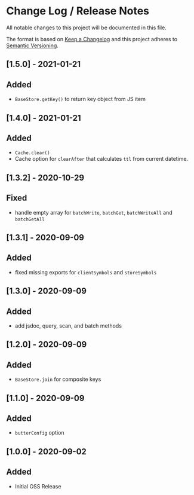 # Change Log /  Release Notes
All notable changes to this project will be documented in this file.

The format is based on [Keep a Changelog](http://keepachangelog.com/)
and this project adheres to [Semantic Versioning](http://semver.org/).

## [1.5.0] - 2021-01-21
## Added
- `BaseStore.getKey()` to return key object from JS item

## [1.4.0] - 2021-01-21
## Added
- `Cache.clear()`
- Cache option for `clearAfter` that calculates `ttl` from current datetime.


## [1.3.2] - 2020-10-29
## Fixed
- handle empty array for `batchWrite`, `batchGet`, `batchWriteAll` and `batchGetAll`

## [1.3.1] - 2020-09-09
## Added
- fixed missing exports for `clientSymbols` and `storeSymbols`

## [1.3.0] - 2020-09-09
## Added
- add jsdoc, query, scan, and batch methods

## [1.2.0] - 2020-09-09
## Added
- `BaseStore.join` for composite keys

## [1.1.0] - 2020-09-09
## Added
- `butterConfig` option

## [1.0.0] - 2020-09-02
## Added
- Initial OSS Release
